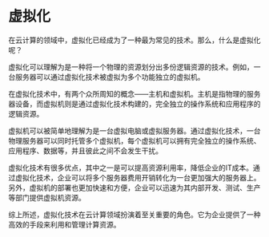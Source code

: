 # 虚拟化
在云计算的领域中，虚拟化已经成为了一种最为常见的技术。那么，什么是虚拟化呢？

虚拟化可以理解为是一种将一个物理的资源划分出多份逻辑资源的技术。例如，一台服务器可以通过虚拟化技术被虚拟为多个功能独立的虚拟机。

在虚拟化技术中，有两个众所周知的概念——主机和虚拟机。主机是指物理的服务器设备，而虚拟机则是通过虚拟化技术构建的，完全独立的操作系统和应用程序的逻辑资源。

虚拟机可以被简单地理解为是一台虚拟电脑或虚拟服务器。通过虚拟化技术，一台物理服务器可以同时托管多个虚拟机，每个虚拟机可以拥有完全独立的操作系统、应用程序、数据等，并且彼此之间不会发生干扰。

虚拟化技术有很多优点，其中之一是可以提高资源利用率，降低企业的IT成本。通过虚拟化技术，企业可以将多个服务器费用开销转化为一台更加强大的服务器上。另外，虚拟机的部署也更加快速和方便，企业可以迅速为其内部开发、测试、生产等部门提供虚拟机资源。

综上所述，虚拟化技术在云计算领域扮演着至关重要的角色。它为企业提供了一种高效的手段来利用和管理计算资源。


